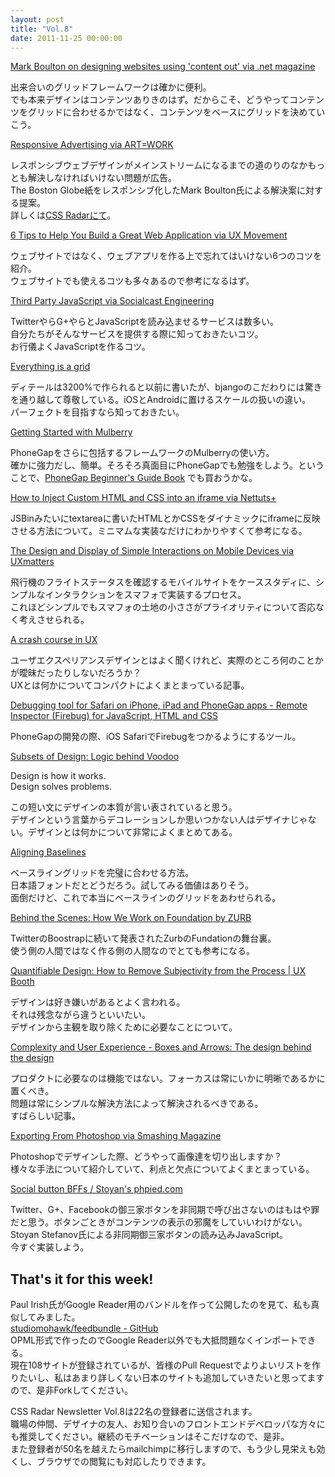 ```yaml
---
layout: post
title: "Vol.8"
date: 2011-11-25 00:00:00
---
```


[Mark Boulton on designing websites using 'content out' via .net magazine](http://www.netmagazine.com/node/1564)

出来合いのグリッドフレームワークは確かに便利。  
でも本来デザインはコンテンツありきのはず。だからこそ、どうやってコンテンツをグリッドに合わせるかではなく、コンテンツをベースにグリッドを決めていこう。

[Responsive Advertising via ART=WORK](http://artequalswork.com/posts/responsive-ads.php)

レスポンシブウェブデザインがメインストリームになるまでの道のりのなかもっとも解決しなければいけない問題が広告。  
The Boston Globe紙をレスポンシブ化したMark Boulton氏による解決案に対する提案。  
詳しくは[CSS Radarにて](http://css.studiomohawk.com/css/2011/01/24/about-responsive-web-design/)。

[6 Tips to Help You Build a Great Web Application via UX Movement](http://uxmovement.com/thinking/6-tips-to-help-you-build-a-great-web-application/)

ウェブサイトではなく、ウェブアプリを作る上で忘れてはいけない6つのコツを紹介。  
ウェブサイトでも使えるコツも多々あるので参考になるはず。

[Third Party JavaScript via Socialcast Engineering](http://engineering.socialcast.com/2011/11/third-party-javascript/)

TwitterやらG+やらとJavaScriptを読み込ませるサービスは数多い。  
自分たちがそんなサービスを提供する際に知っておきたいコツ。  
お行儀よくJavaScriptを作るコツ。

[Everything is a grid](http://bjango.com/articles/everythingisagrid/)

ディテールは3200%で作られると以前に書いたが、bjangoのこだわりには驚きを通り越して尊敬している。iOSとAndroidに置けるスケールの扱いの違い。  
パーフェクトを目指すなら知っておきたい。

[Getting Started with Mulberry](http://mobile.tutsplus.com/tutorials/mobile-web-apps/getting-started-with-mulberry/)

PhoneGapをさらに包括するフレームワークのMulberryの使い方。  
確かに強力だし、簡単。そろそろ真面目にPhoneGapでも勉強をしよう。ということで、[PhoneGap Beginner's Guide Book](http://www.packtpub.com/phonegap-beginners-guide/book) でも買おうかな。

[How to Inject Custom HTML and CSS into an iframe via Nettuts+](http://net.tutsplus.com/tutorials/html-css-techniques/how-to-inject-custom-html-and-css-into-an-iframe/)

JSBinみたいにtextareaに書いたHTMLとかCSSをダイナミックにiframeに反映させる方法について。ミニマムな実装なだけにわかりやすくて参考になる。

[The Design and Display of Simple Interactions on Mobile Devices via UXmatters](http://www.uxmatters.com/mt/archives/2011/11/the-design-and-display-of-simple-interactions-on-mobile-devices.php)

飛行機のフライトステータスを確認するモバイルサイトをケーススタディに、シンプルなインタラクションをスマフォで実装するプロセス。  
これほどシンプルでもスマフォの土地の小ささがプライオリティについて否応なく考えさせられる。

[A crash course in UX](http://richoakley.com/2011/11/a-crash-course-in-ux/)

ユーザエクスペリアンスデザインとはよく聞くけれど、実際のところ何のことかが曖昧だったりしないだろうか？  
UXとは何かについてコンパクトによくまとまっている記事。

[Debugging tool for Safari on iPhone, iPad and PhoneGap apps - Remote Inspector (Firebug) for JavaScript, HTML and CSS](http://www.iwebinspector.com/)

PhoneGapの開発の際、iOS SafariでFirebugをつかるようにするツール。

[Subsets of Design: Logic behind Voodoo](http://www.64notes.com/design/design-and-subsets-essay/)

Design is how it works.  
Design solves problems.

この短い文にデザインの本質が言い表されていると思う。  
デザインという言葉からデコレーションしか思いつかない人はデザイナじゃない。デザインとは何かについて非常によくまとめてある。

[Aligning Baselines](http://charliepark.tumblr.com/post/5289624021/aligning-baselines)

ベースライングリッドを完璧に合わせる方法。  
日本語フォントだとどうだろう。試してみる価値はありそう。  
面倒だけど、これで本当にベースラインのグリッドをあわせられる。

[Behind the Scenes: How We Work on Foundation by ZURB](http://www.zurb.com/article/837/behind-the-scenes-how-we-work-on-foundati)

TwitterのBoostrapに続いて発表されたZurbのFundationの舞台裏。  
使う側の人間ではなく作る側の人間なのでとても参考になる。

[Quantifiable Design: How to Remove Subjectivity from the Process | UX Booth](http://www.uxbooth.com/blog/design-by-numbers-quantifying-the-subjective/)

デザインは好き嫌いがあるとよく言われる。  
それは残念ながら違うといいたい。  
デザインから主観を取り除くために必要なことについて。

[Complexity and User Experience - Boxes and Arrows: The design behind the design](http://boxesandarrows.com/view/complexity-and-user)

プロダクトに必要なのは機能ではない。フォーカスは常にいかに明晰であるかに置くべき。  
問題は常にシンプルな解決方法によって解決されるべきである。  
すばらしい記事。

[Exporting From Photoshop via Smashing Magazine](http://www.smashingmagazine.com/2011/11/23/exporting-from-photoshop/)

Photoshopでデザインした際、どうやって画像達を切り出しますか？  
様々な手法について紹介していて、利点と欠点についてよくまとまっている。

[Social button BFFs / Stoyan's phpied.com](http://www.phpied.com/social-button-bffs/)

Twitter、G+、Facebookの御三家ボタンを非同期で呼び出さないのはもはや罪だと思う。ボタンごときがコンテンツの表示の邪魔をしていいわけがない。  
Stoyan Stefanov氏による非同期御三家ボタンの読み込みJavaScript。  
今すぐ実装しよう。

## That's it for this week!

Paul Irish氏がGoogle Reader用のバンドルを作って公開したのを見て、私も真似してみました。  
[studiomohawk/feedbundle - GitHub](https://github.com/studiomohawk/feedbundle)  
OPML形式で作ったのでGoogle Reader以外でも大抵問題なくインポートできる。  
現在108サイトが登録されているが、皆様のPull Requestでよりよいリストを作りたいし、私はあまり詳しくない日本のサイトも追加していきたいと思ってますので、是非Forkしてください。

CSS Radar Newsletter Vol.8は22名の登録者に送信されます。  
職場の仲間、デザイナの友人、お知り合いのフロントエンドデベロッパな方々にも推奨してください。継続のモチベーションはそこだけなので、是非。  
また登録者が50名を越えたらmailchimpに移行しますので、もう少し見栄えも効くし、ブラウザでの閲覧にも対応したりできます。
